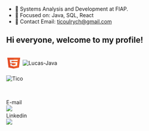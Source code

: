 
###
 
- 🔭 Systems Analysis and Development at FIAP.
- 🌱 Focused on: Java, SQL, React 
- 💬 Contact Email: ticoulrych@gmail.com
 
## Hi everyone, welcome to my profile!

<div style="display: inline_block"><br>
<img align="center" alt="Lucas-HTML" height="30" width="40" src="https://raw.githubusercontent.com/devicons/devicon/master/icons/html5/html5-original.svg">
<img align="center" alt="Lucas-Java" height="30" width="40" src="https://img.shields.io/badge/java-%23ED8B00.svg?style=for-the-badge&logo=java&logoColor=white">

<div style="display: inline_block"><br>
<img align="center" alt="Tico" height="180em"src="https://github-readme-stats.vercel.app/api?username=1tico1&theme=dark&show_icons=true">

 
  
  ##
<div> 
<br> E-mail <br>
<a href = "mailto:ticoulrych@gmail.com"><img src="https://img.shields.io/badge/-Gmail-%23333?style=for-the-badge&logo=gmail&logoColor=white" target="_blank"></a>
<br> Linkedin <br>
<a href="https://www.linkedin.com/in/thiagou/" target="_blank"><img src="https://img.shields.io/badge/-LinkedIn-%230077B5?style=for-the-badge&logo=linkedin&logoColor=white" target="_blank"></a> 
</div>
